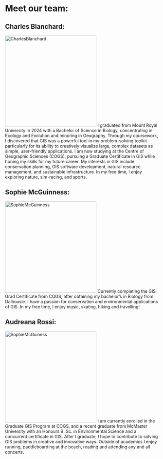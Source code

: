 # Meet our team: 
## Charles Blanchard: 
<img src="https://github.com/rossiaudreana/GeospatialIntelligenceSquad/blob/main/images/CharlesBlanchard.jpg" alt="CharlesBlanchard" width="300">
I graduated from Mount Royal University in 2024 with a Bachelor of Science in Biology, concentrating in Ecology and Evolution and minoring in Geography. Through my coursework, I discovered that GIS was a powerful tool in my problem-solving toolkit – particularly for its ability to creatively visualize large, complex datasets as simple, user-friendly applications. I am now studying at the Centre of Geographic Sciences (COGS), pursuing a Graduate Certificate in GIS while honing my skills for my future career. My interests in GIS include conservation planning, GIS software development, natural resource management, and sustainable infrastructure. In my free time, I enjoy exploring nature, sim-racing, and sports. 

## Sophie McGuinness: 
<img src="https://github.com/rossiaudreana/GeospatialIntelligenceSquad/blob/main/images/SophieMcguinness.jpg" alt="SophieMcGuinness" width="300">
Currently completing the GIS Grad Certificate from COGS, after obtaining my bachelor’s in Biology from Dalhousie. I have a passion for conservation and environmental applications of GIS. In my free time, I enjoy music, skating, hiking and travelling! 

## Audreana Rossi: 
<img src="https://github.com/rossiaudreana/GeospatialIntelligenceSquad/blob/main/images/AudreanaRossi.jpeg" alt="SophieMcGuiness" width="300">
I am currently enrolled in the Graduate GIS Program at COGS, and a recent graduate from McMaster University with an Honours B. Sc. in Environmental Science and a concurrent certificate in GIS. After I graduate, I hope to contribute to solving GIS problems in creative and innovative ways. Outside of academics I enjoy running, paddleboarding at the beach, reading and attending any and all concerts. 
